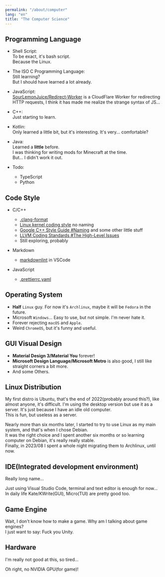 ```yaml
---
permalink: "/about/computer"
lang: "en"
title: "The Computer Science"
---
```


## Programming Language

- Shell Script:\
    To be exact, it's bash script.\
    Because the Linux.

- The ISO C Programming Language:\
    Still learning?\
    But I should have learned a lot already.

- JavaScript:\
  [SourLemonJuice/Redirect-Worker](https://github.com/SourLemonJuice/Redirect-Worker) is a CloudFlare Worker for redirecting HTTP requests, I think it has made me realize the strange syntax of JS...

- C++:\
    Just starting to learn.

- Kotlin:\
  Only learned a little bit, but it's interesting. It's very... comfortable?

- Java:\
    Learned a **little** before.\
    I was thinking for writing mods for Minecraft at the time.\
    But... I didn't work it out.

- Todo:
  - TypeScript
  - Python

## Code Style

- C/C++
  - [.clang-format](https://gist.github.com/SourLemonJuice/047f051f2d6365aed547826d22b2a516)
  - [Linux kernel coding style](https://www.kernel.org/doc/html/latest/process/coding-style.html) no naming
  - [Google C++ Style Guide #Naming](https://google.github.io/styleguide/cppguide.html#Naming) and some other little stuff
  - [LLVM Coding Standards #The High-Level Issues](https://llvm.org/docs/CodingStandards.html#the-high-level-issues)
  - Still exploring, probably

- Markdown
  - [markdownlint](https://marketplace.visualstudio.com/items?itemName=DavidAnson.vscode-markdownlint) in VSCode

- JavaScript
  - [.prettierrc.yaml](https://gist.github.com/SourLemonJuice/8f0ec285fafe9bce38dd95d9fae5c349)

## Operating System

- **Half** `Linux` guy. For now it's `Archlinux`, maybe it will be `Fedora` in the future.
- Microsoft `Windows`... Easy to use, but not simple. I'm never hate it.
- Forever rejecting `macOS` and `Apple`.
- Weird `ChromeOS`, but it's funny and useful.

## GUI Visual Design

- **Material Design 3/Material You** forever!
- **Microsoft Design Language/Microsoft Metro** is also good, I still like straight corners a bit more.
- And some Others.

## Linux Distribution

My first distro is Ubuntu, that's the end of 2022(probably around this?), like almost anyone, it's difficult. I'm using the desktop version but use it as a server. It's just because I have an idle old computer.\
This is fun, but useless as a server.

Nearly more than six months later, I started to try to use Linux as my main system, and that's when I chose Debian.\
It was the right choice and I spent another six months or so learning computer on Debian, it's really really stable.\
Finally, in 2023/08 I spent a whole night migrating them to Archlinux, until now.

## IDE(Integrated development environment)

Really long name...

Just using Visual Studio Code, terminal and text editor is enough for now...\
In daily life Kate/KWrite(GUI), Micro(TUI) are pretty good too.

## Game Engine

Wait, I don't know how to make a game. Why am I talking about game engines?\
I just want to say: Fuck you Unity.

## Hardware

I'm really not good at this, so tired...

Oh right, no NVIDIA GPU(for game)!
